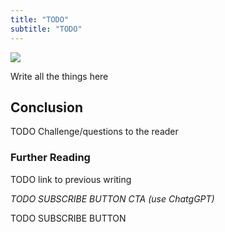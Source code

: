 ```yaml
---
title: "TODO"
subtitle: "TODO"
---
```


<!------------------------- REFERENCE LINKS BLOCK ----------------------------------->
[TODO]: some-link
<!----------------------- END REFERENCE LINKS BLOCK --------------------------------->

![](./image.png)

Write all the things here

Conclusion
----------
TODO Challenge/questions to the reader

### Further Reading

TODO link to previous writing

_TODO SUBSCRIBE BUTTON CTA (use ChatgGPT)_

TODO SUBSCRIBE BUTTON

<!------------------ IG POST DESCRIPTION --------------------->
<!--
TODO

👉 Read the full article (link in bio)
-->

<!-------------------- IG STORY TEXT ------------------------->
<!--
TODO
-->
